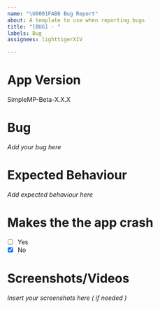 ```yaml
---
name: "\U0001FAB0 Bug Report"
about: A template to use when reporting bugs
title: "[BUG] - "
labels: Bug
assignees: lighttigerXIV

---
```


# App Version
SimpleMP-Beta-X.X.X

# Bug
*Add your bug here*

# Expected Behaviour
*Add expected behaviour here*

# Makes the the app crash
- [ ] Yes
- [x] No

# Screenshots/Videos
*Insert your screenshots here ( if needed )*
